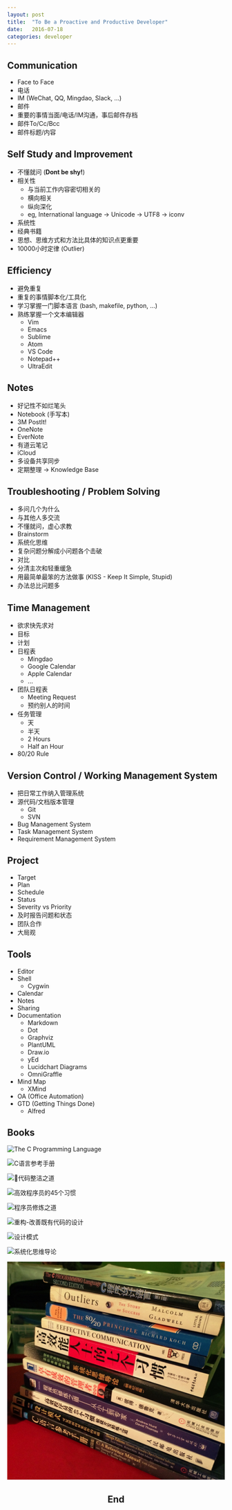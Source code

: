 ```yaml
---
layout: post
title:  "To Be a Proactive and Productive Developer"
date:   2016-07-18
categories: developer
---
```


## Communication

- Face to Face
- 电话
- IM (WeChat, QQ, Mingdao, Slack, ...)
- 邮件
- 重要的事情当面/电话/IM沟通，事后邮件存档
- 邮件To/Cc/Bcc
- 邮件标题/内容

<div style="page-break-after: always;"></div>

## Self Study and Improvement

- 不懂就问 (**Dont be shy!**)
- 相关性
  - 与当前工作内容密切相关的
  - 横向相关
  - 纵向深化
  - eg, International language -> Unicode -> UTF8 -> iconv
- 系统性
- 经典书籍
- 思想、思维方式和方法比具体的知识点更重要
- 10000小时定律 (Outlier)


<div style="page-break-after: always;"></div>

## Efficiency

- 避免重复
- 重复的事情脚本化/工具化
- 学习掌握一门脚本语言 (bash, makefile, python, ...)
- 熟练掌握一个文本编辑器
  - Vim
  - Emacs
  - Sublime
  - Atom
  - VS Code
  - Notepad++
  - UltraEdit

<div style="page-break-after: always;"></div>

## Notes

- 好记性不如烂笔头
- Notebook (手写本)
- 3M PostIt!
- OneNote
- EverNote
- 有道云笔记
- iCloud
- 多设备共享同步
- 定期整理 -> Knowledge Base

<div style="page-break-after: always;"></div>

## Troubleshooting / Problem Solving

- 多问几个为什么
- 与其他人多交流
- 不懂就问，虚心求教
- Brainstorm
- 系统化思维
- 复杂问题分解成小问题各个击破
- 对比
- 分清主次和轻重缓急
- 用最简单最笨的方法做事 (KISS - Keep It Simple, Stupid)
- 办法总比问题多

<div style="page-break-after: always;"></div>

## Time Management

- 欲求快先求对
- 目标
- 计划
- 日程表
  - Mingdao
  - Google Calendar
  - Apple Calendar
  - ...
- 团队日程表
  - Meeting Request
  - 预约别人的时间
- 任务管理
  - 天
  - 半天
  - 2 Hours
  - Half an Hour
- 80/20 Rule

<div style="page-break-after: always;"></div>

## Version Control / Working Management System

- 把日常工作纳入管理系统
- 源代码/文档版本管理
  - Git
  - SVN
- Bug Management System
- Task Management System
- Requirement Management System

<div style="page-break-after: always;"></div>

## Project

- Target
- Plan
- Schedule
- Status
- Severity vs Priority
- 及时报告问题和状态
- 团队合作
- 大局观

<div style="page-break-after: always;"></div>

## Tools

- Editor
- Shell
  - Cygwin
- Calendar
- Notes
- Sharing
- Documentation
  - Markdown
  - Dot
  - Graphviz
  - PlantUML
  - Draw.io
  - yEd
  - Lucidchart Diagrams
  - OmniGraffle
- Mind Map
  - XMind
- OA (Office Automation)
- GTD (Getting Things Done)
  - Alfred

<div style="page-break-after: always;"></div>

## Books

![The C Programming Language](http://www.linuxidc.com/upload/2012_05/120510082815502.jpg)

<div style="page-break-after: always;"></div>

![C语言参考手册](https://encrypted-tbn2.gstatic.com/images?q=tbn:ANd9GcQs6QlayekuRwAI4OGpZujJG642Oo80WnaDrRpUeN9izow6mKte)

<div style="page-break-after: always;"></div>

![代码整洁之道](https://img3.doubanio.com/lpic/s4103991.jpg)

<div style="page-break-after: always;"></div>

![高效程序员的45个习惯](https://img1.doubanio.com/lpic/s4073509.jpg)

<div style="page-break-after: always;"></div>

![程序员修炼之道](https://img3.doubanio.com/lpic/s4646956.jpg)

<div style="page-break-after: always;"></div>

![重构-改善既有代码的设计](https://img3.doubanio.com/lpic/s1669771.jpg)

<div style="page-break-after: always;"></div>

![设计模式](https://img3.doubanio.com/lpic/s1074361.jpg)

<div style="page-break-after: always;"></div>

![系统化思维导论](https://img3.doubanio.com/lpic/s27980982.jpg)

<div style="page-break-after: always;"></div>

![Books](/images/books.jpg)

<div style="page-break-after: always;"></div>

## <center>End</center>

